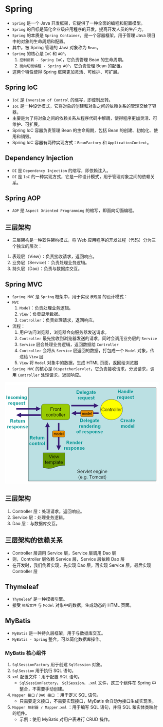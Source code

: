 # Spring
- `Spring` 是一个 Java 开发框架，它提供了一种全面的编程和配置模型。
- `Spring` 的目标是简化企业级应用程序的开发，提高开发人员的生产力。
- `Spring` 的本质是 `Spring Container`，是一个容器框架，用于管理 Java 项目中的对象的生命周期和配置。
- 其中，被 Spring 管理的 Java 对象称为 `Bean`。
- `Spring` 的核心是 `IoC` 和 `AOP`。
  1. `控制反转 - Spring IoC`，它负责管理 Bean 的生命周期。
  2. `面向切面编程 - Spring AOP`，它负责管理 Bean 的配置。
- 这两个特性使得 Spring 框架更加灵活、可维护、可扩展。

## Spring IoC
- `IoC` 是 `Inversion of Control` 的缩写，即控制反转。
- `IoC` 是一种设计模式，它将对象的创建和对象之间的依赖关系的管理交给了容器。
- 主要是为了将对象之间的依赖关系从程序代码中解耦，使得程序更加灵活、可维护、可扩展。
- Spring IoC 容器负责管理 Bean 的生命周期，包括 Bean 的创建、初始化、使用和销毁。
- Spring IoC 容器有两种实现方式：`BeanFactory` 和 `ApplicationContext`。

## Dependency Injection
- `DI` 是 `Dependency Injection` 的缩写，即依赖注入。
- `DI` 是 `IoC` 的一种实现方式，它是一种设计模式，用于管理对象之间的依赖关系。

## Spring AOP
- `AOP` 是 `Aspect Oriented Programming` 的缩写，即面向切面编程。

## 三层架构
- 三层架构是一种软件架构模式，将 Web 应用程序的开发过程（代码）分为三个独立的层次：
1. 表现层（View）：负责接收请求，返回响应。
2. 业务层（Service）：负责处理业务逻辑。
3. 持久层（Dao）：负责与数据库交互。

## Spring MVC
- `Spring MVC` 是 `Spring` 框架中，用于实现 `表现层` 的设计模式：
- `MVC`
  1. `Model`：负责处理业务逻辑。
  2. `View`：负责显示数据。
  3. `Controller`：负责处理请求，返回响应。
- 流程：
  1. 用户访问浏览器，浏览器会向服务器发送请求。
  2. `Controller` 最先接收到浏览器发送的请求，同时会调用业务层的 `Service`
  3. `Service` 层会处理业务逻辑，返回数据给 `Controller`
  4. `Controller` 会将从 `Service` 层返回的数据，打包成一个 `Model` 对象，传递给 `View` 层
  5. `View` 将 `Model` 对象中的数据，生成 HTML 页面，返回给浏览器
- `Spring MVC` 的核心是 `DispatcherServlet`，它负责接收请求，分发请求，调用 `Controller` 处理请求，返回响应。

![img.png](images/img.png)

## 三层架构
1. Controller 层：处理请求，返回响应。
2. Service 层：处理业务逻辑。
3. Dao 层：与数据库交互。

## 三层架构的依赖关系
- Controller 层调用 Service 层，Service 层调用 Dao 层
- 则，Controller 层依赖 Service 层，Service 层依赖 Dao 层
- 在开发时，我们倒着实现，先实现 Dao 层，再实现 Service 层，最后实现 Controller 层

## Thymeleaf
- `Thymeleaf` 是一种模板引擎。
- 接受 `模版文件` 与 `Model` 对象中的数据，生成动态的 HTML 页面。

## MyBatis
- `MyBatis` 是一种持久层框架，用于与数据库交互。
- `MyBatis - Spring` 整合，可以简化数据库操作。

### MyBatis 核心组件
1. `SqlSessionFactory` 用于创建 `SqlSession` 对象。
2. `SqlSession` 用于执行 SQL 语句。
3. `xml` 配置文件：用于配置 SQL 语句。
   - `SqlSessionFactory`， `SqlSession`，`.xml` 文件，这三个组件在 Spring 中整合，不需要手动创建。
4. `Mapper 接口` / `DAO 接口` ：用于定义 SQL 语句。
   - 只需要定义接口，不需要实现接口，MyBatis 会自动为接口生成实现类。
5. `Mapper 映射器 / Mapper.xml` ：用于编写 SQL 语句，并将 SQL 和实体类映射的组件。
   - 示例：使用 MyBatis 对用户表进行 CRUD 操作。